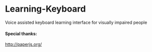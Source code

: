 # Learning-Keyboard
Voice assisted keyboard learning interface for visually impaired people
#### Special thanks: 
http://paperjs.org/
